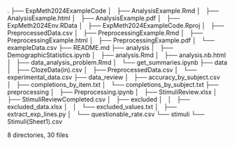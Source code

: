 .
├── ExpMeth2024ExampleCode
│   ├── AnalysisExample.Rmd
│   ├── AnalysisExample.html
│   ├── AnalysisExample.pdf
│   ├── ExpMeth2024Env.RData
│   ├── ExpMeth2024ExampleCode.Rproj
│   ├── PreprocessedData.csv
│   ├── PreprocessingExample.Rmd
│   ├── PreprocessingExample.html
│   ├── PreprocessingExample.pdf
│   └── exampleData.csv
├── README.md
├── analysis
│   ├── DemographicStatistics.ipynb
│   ├── analysis.Rmd
│   ├── analysis.nb.html
│   ├── data_analysis_problem.Rmd
│   └── get_summaries.ipynb
├── data
│   ├── ClozeData(in).csv
│   ├── PreprocessedData.csv
│   └── experimental_data.csv
├── data_review
│   ├── accuracy_by_subject.csv
│   ├── completions_by_item.txt
│   └── completions_by_subject.txt
├── preprocessing
│   ├── Preprocessing.ipynb
│   ├── StimuliReview.xlsx
│   ├── StimuliReviewCompleted.csv
│   ├── excluded
│   │   ├── excluded_data.xlsx
│   │   └── excluded_values.txt
│   ├── extract_exp_lines.py
│   └── questionable_rate.csv
└── stimuli
    └── Stimuli(Sheet1).csv

8 directories, 30 files
